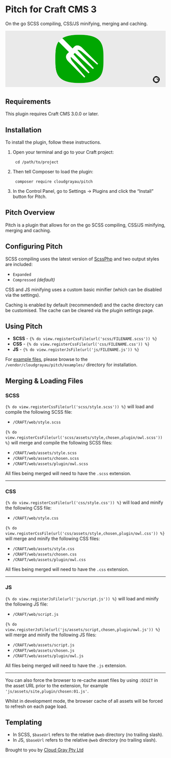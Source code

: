 # Pitch for Craft CMS 3

On the go SCSS compiling, CSS/JS minifying, merging and caching.

![Screenshot](resources/pitch.png)

## Requirements

This plugin requires Craft CMS 3.0.0 or later.

## Installation

To install the plugin, follow these instructions.

1. Open your terminal and go to your Craft project:

        cd /path/to/project

2. Then tell Composer to load the plugin:

        composer require cloudgrayau/pitch

3. In the Control Panel, go to Settings → Plugins and click the “Install” button for Pitch.

## Pitch Overview

Pitch is a plugin that allows for on the go SCSS compiling, CSS/JS minifying, merging and caching.

## Configuring Pitch

SCSS compiling uses the latest version of [ScssPhp](https://scssphp.github.io/) and two output styles are included:

- `Expanded`
- `Compressed` *(default)*

CSS and JS minifying uses a custom basic minifier (which can be disabled via the settings).

Caching is enabled by default (recommended) and the cache directory can be customised. The cache can be cleared via the plugin settings page.

## Using Pitch

- **SCSS** - `{% do view.registerCssFile(url('scss/FILENAME.scss')) %}`
- **CSS** - `{% do view.registerCssFile(url('css/FILENAME.css')) %}`
- **JS** - `{% do view.registerJsFile(url('js/FILENAME.js')) %}`

For [example files](https://github.com/cloudgrayau/pitch/tree/main/examples), please browse to the `/vendor/cloudgrayau/pitch/examples/` directory for installation.

## Merging & Loading Files

### SCSS ###

`{% do view.registerCssFile(url('scss/style.scss')) %}` will load and compile the following SCSS file:

- `/CRAFT/web/style.scss`

`{% do view.registerCssFile(url('scss/assets/style,chosen,plugin/owl.scss')) %}` will merge and compile the following SCSS files:

- `/CRAFT/web/assets/style.scss`
- `/CRAFT/web/assets/chosen.scss`
- `/CRAFT/web/assets/plugin/owl.scss`

All files being merged will need to have the `.scss` extension.

--------

### CSS ###

`{% do view.registerCssFile(url('css/style.css')) %}` will load and minify the following CSS file:

- `/CRAFT/web/style.css`

`{% do view.registerCssFile(url('css/assets/style,chosen,plugin/owl.css')) %}` will merge and minify the following CSS files:

- `/CRAFT/web/assets/style.css`
- `/CRAFT/web/assets/chosen.css`
- `/CRAFT/web/assets/plugin/owl.css`

All files being merged will need to have the `.css` extension.

--------

### JS ###

`{% do view.registerJsFile(url('js/script.js')) %}` will load and minify the following JS file:

- `/CRAFT/web/script.js`

`{% do view.registerJsFile(url('js/assets/script,chosen,plugin/owl.js')) %}` will merge and minify the following JS files:

- `/CRAFT/web/assets/script.js`
- `/CRAFT/web/assets/chosen.js`
- `/CRAFT/web/assets/plugin/owl.js`

All files being merged will need to have the `.js` extension.

--------

You can also force the browser to re-cache asset files by using `:DIGIT` in the asset URL prior to the extension, for example `'js/assets/site,plugin/chosen:01.js'`.

Whilst in development mode, the browser cache of all assets will be forced to refresh on each page load.

## Templating

- In SCSS, `$baseUrl` refers to the relative `@web` directory (no trailing slash).
- In JS, `$baseUrl` refers to the relative `@web` directory (no trailing slash).

Brought to you by [Cloud Gray Pty Ltd](https://cloudgray.com.au/)
